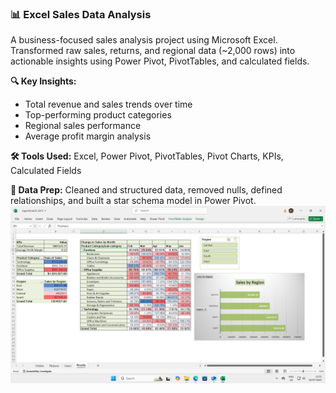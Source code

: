 ### 📊 Excel Sales Data Analysis

A business-focused sales analysis project using Microsoft Excel. Transformed raw sales, returns, and regional data (~2,000 rows) into actionable insights using Power Pivot, PivotTables, and calculated fields.

**🔍 Key Insights:**
- Total revenue and sales trends over time
- Top-performing product categories
- Regional sales performance
- Average profit margin analysis

**🛠️ Tools Used:** Excel, Power Pivot, PivotTables, Pivot Charts, KPIs, Calculated Fields

**📂 Data Prep:** Cleaned and structured data, removed nulls, defined relationships, and built a star schema model in Power Pivot.
![Preview](./Dashboard.png)
